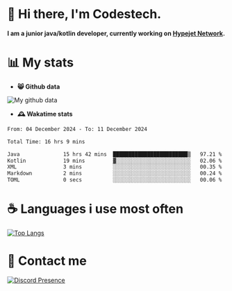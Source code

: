 # 👋 Hi there, I'm Codestech.
**I am a junior java/kotlin developer, currently working on [Hypejet Network](https://github.com/Hypejet).**

# 📊 My stats
- **😸 Github data**

![My github data](https://github-readme-stats.vercel.app/api?username=Codestech1&count_private=true&include_all_commits=true&theme=codeSTACKr)

- **🕰️ Wakatime stats**
<!--START_SECTION:waka-->

```txt
From: 04 December 2024 - To: 11 December 2024

Total Time: 16 hrs 9 mins

Java              15 hrs 42 mins  ████████████████████████▒   97.21 %
Kotlin            19 mins         ▓░░░░░░░░░░░░░░░░░░░░░░░░   02.06 %
XML               3 mins          ░░░░░░░░░░░░░░░░░░░░░░░░░   00.35 %
Markdown          2 mins          ░░░░░░░░░░░░░░░░░░░░░░░░░   00.24 %
TOML              0 secs          ░░░░░░░░░░░░░░░░░░░░░░░░░   00.06 %
```

<!--END_SECTION:waka-->

# ☕ Languages i use most often
[![Top Langs](https://github-readme-stats.vercel.app/api/top-langs/?username=Codestech1&layout=compact&langs_count=8&exclude_repo=window5000.github.io&theme=codeSTACKr)](https://github.com/anuraghazra/github-readme-stats)

# 💬 Contact me
[![Discord Presence](https://lanyard.cnrad.dev/api/650718742157852740)](https://discord.com/users/650718742157852740)
</br>
